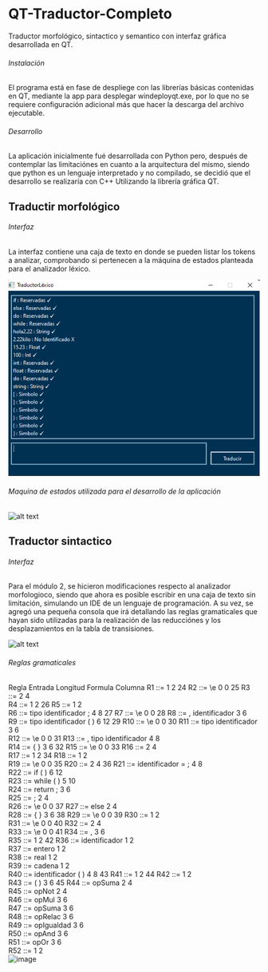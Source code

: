 # QT-Traductor-Completo
Traductor morfológico, sintactico y semantico con interfaz gráfica desarrollada en QT.  

###### Instalación
El programa está en fase de despliege con las librerías básicas contenidas en QT, mediante la app para desplegar windeployqt.exe, por lo que no se requiere configuración adicional más que hacer la descarga del archivo ejecutable.

###### Desarrollo

La aplicación inicialmente fué desarrollada con Python pero, después de contemplar las limitaciónes en cuanto a la arquitectura del mismo, siendo que python es un lenguaje interpretado y no compilado, se decidió que el desarrollo se realizaría con C++ Utilizando la librería gráfica QT.

## Traductir morfológico

###### Interfaz
La interfaz contiene una caja de texto en donde se pueden listar los tokens a analizar, comprobando si pertenecen a la máquina de estados planteada para el analizador léxico.

![alt text](https://github.com/JorgeA-Z/QT-Traductor-Completo/blob/main/Modulo%201/Codigo%20fuente/Imagenes/Interfaz.png)

###### Maquina de estados utilizada para el desarrollo de la aplicación

![alt text](https://github.com/JorgeA-Z/QT-Traductor-Completo/blob/main/Modulo%201/Codigo%20fuente/Imagenes/Máquina%20de%20estados.jpeg)

## Traductor sintactico
###### Interfaz
Para el módulo 2, se hicieron modificaciones respecto al analizador morfologioco, siendo que ahora es posible escribir en una caja de texto sin limitación, simulando un IDE de un lenguaje de programación.
A su vez, se agregó una pequeña consola que irá detallando las reglas gramaticales que hayan sido utilizadas para la realización de las reducciónes y los desplazamientos en la tabla de transisiones.

![alt text](https://github.com/JorgeA-Z/QT-Traductor-Completo/blob/main/Modulo%202/Código%20fuente/Imagenes/Sintactico.jpg)
###### Reglas gramaticales

Regla	Entrada	Longitud	Formula	Columna
R1 <programa> ::= <Definiciones>	<programa>	1	2	24
R2 <Definiciones> ::= \e	<Definiciones>	0	0	25
R3 <Definiciones> ::= <Definicion> <Definiciones>		2	4	
R4 <Definicion> ::= <DefVar>	<Definicion>	1	2	26
R5 <Definicion> ::= <DefFunc>		1	2	
R6 <DefVar> ::= tipo identificador <ListaVar> ;	<DefVar>	4	8	27
R7 <ListaVar> ::= \e	<ListaVar>	0	0	28
R8 <ListaVar> ::= , identificador <ListaVar>		3	6	
R9 <DefFunc> ::= tipo identificador ( <Parametros> ) <BloqFunc>	<DefFunc>	6	12	29
R10 <Parametros> ::= \e	 <Parametros>	0	0	30
R11 <Parametros> ::= tipo identificador <ListaParam>		3	6	
R12 <ListaParam> ::= \e	<ListaParam>	0	0	31
R13 <ListaParam> ::= , tipo identificador <ListaParam>		4	8	
R14 <BloqFunc> ::= { <DefLocales> }	<BloqFunc> 	3	6	32
R15 <DefLocales> ::= \e	 <DefLocales>	0	0	33
R16 <DefLocales> ::= <DefLocal> <DefLocales>		2	4	
R17 <DefLocal> ::= <DefVar>	 <DefLocal>	1	2	34
R18 <DefLocal> ::= <Sentencia>		1	2	
R19 <Sentencias> ::= \e	<Sentencias>	0	0	35
R20 <Sentencias> ::= <Sentencia> <Sentencias>		2	4	36
R21 <Sentencia> ::= identificador = <Expresion> ;	 <Sentencia>	4	8	
R22 <Sentencia> ::= if ( <Expresion> ) <SentenciaBloque> <Otro>		6	12	
R23 <Sentencia> ::= while ( <Expresion> ) <Bloque>		5	10	
R24 <Sentencia> ::= return <ValorRegresa> ;		3	6	
R25 <Sentencia> ::= <LlamadaFunc> ;		2	4	
R26 <Otro> ::= \e	<Otro>	0	0	37
R27 <Otro> ::= else <SentenciaBloque>		2	4	
R28 <Bloque> ::= { <Sentencias> }	<Bloque>	3	6	38
R29 <ValorRegresa> ::= \e	<ValorRegresa>	0	0	39
R30 <ValorRegresa> ::= <Expresion>		1	2	
R31 <Argumentos> ::= \e	<Argumentos>	0	0	40
R32 <Argumentos> ::= <Expresion> <ListaArgumentos>		2	4	
R33 <ListaArgumentos> ::= \e	<ListaArgumentos>	0	0	41
R34 <ListaArgumentos> ::= , <Expresion> <ListaArgumentos>		3	6	
R35 <Termino> ::= <LlamadaFunc>	<Termino>	1	2	42
R36 <Termino> ::= identificador		1	2	
R37 <Termino> ::= entero		1	2	
R38 <Termino> ::= real		1	2	
R39 <Termino> ::= cadena		1	2	
R40 <LlamadaFunc> ::= identificador ( <Argumentos> )	<LlamadaFunc>	4	8	43
R41 <SentenciaBloque> ::= <Sentencia>	<SentenciaBloque>	1	2	44
R42 <SentenciaBloque> ::= <Bloque>		1	2	
R43 <Expresion> ::= ( <Expresion> )	 <Expresion>	3	6	45
R44 <Expresion> ::= opSuma <Expresion>		2	4	
R45 <Expresion> ::= opNot <Expresion>		2	4	
R46 <Expresion> ::= <Expresion> opMul <Expresion>		3	6	
R47 <Expresion> ::= <Expresion> opSuma <Expresion>		3	6	
R48 <Expresion> ::= <Expresion> opRelac <Expresion>		3	6	
R49 <Expresion> ::= <Expresion> opIgualdad <Expresion>		3	6	
R50 <Expresion> ::= <Expresion> opAnd <Expresion>		3	6	
R51 <Expresion> ::= <Expresion> opOr <Expresion>		3	6	
R52 <Expresion> ::= <Termino>		1	2	
![image](https://user-images.githubusercontent.com/74442427/194086161-058abca0-d9f0-4089-9033-13a88dffed75.png)

